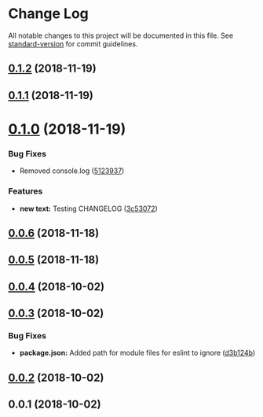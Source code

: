 # Change Log

All notable changes to this project will be documented in this file. See [standard-version](https://github.com/conventional-changelog/standard-version) for commit guidelines.

<a name="0.1.2"></a>
## [0.1.2](https://github.com/davidroyer/wpapi-js/compare/v0.1.1...v0.1.2) (2018-11-19)



<a name="0.1.1"></a>
## [0.1.1](https://github.com/davidroyer/wpapi-js/compare/v0.1.0...v0.1.1) (2018-11-19)



<a name="0.1.0"></a>
# [0.1.0](https://github.com/davidroyer/wpapi-js/compare/v0.0.6...v0.1.0) (2018-11-19)


### Bug Fixes

* Removed console.log ([5123937](https://github.com/davidroyer/wpapi-js/commit/5123937))


### Features

* **new text:** Testing CHANGELOG ([3c53072](https://github.com/davidroyer/wpapi-js/commit/3c53072))



<a name="0.0.6"></a>
## [0.0.6](https://github.com/davidroyer/wpapi-js/compare/v0.0.5...v0.0.6) (2018-11-18)



<a name="0.0.5"></a>
## [0.0.5](https://github.com/davidroyer/wpapi-js/compare/v0.0.4...v0.0.5) (2018-11-18)



<a name="0.0.4"></a>
## [0.0.4](https://github.com/davidroyer/wpapi-js/compare/v0.0.3...v0.0.4) (2018-10-02)



<a name="0.0.3"></a>
## [0.0.3](https://github.com/davidroyer/wpapi-js/compare/v0.0.2...v0.0.3) (2018-10-02)


### Bug Fixes

* **package.json:** Added path for module files for eslint to ignore ([d3b124b](https://github.com/davidroyer/wpapi-js/commit/d3b124b))



<a name="0.0.2"></a>
## [0.0.2](https://github.com/davidroyer/wpapi-js/compare/v0.0.1...v0.0.2) (2018-10-02)



<a name="0.0.1"></a>
## 0.0.1 (2018-10-02)

